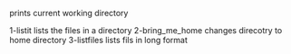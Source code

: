 prints current working directory

1-listit lists the files in a directory
2-bring_me_home changes direcotry to home directory
3-listfiles lists fils in long format
